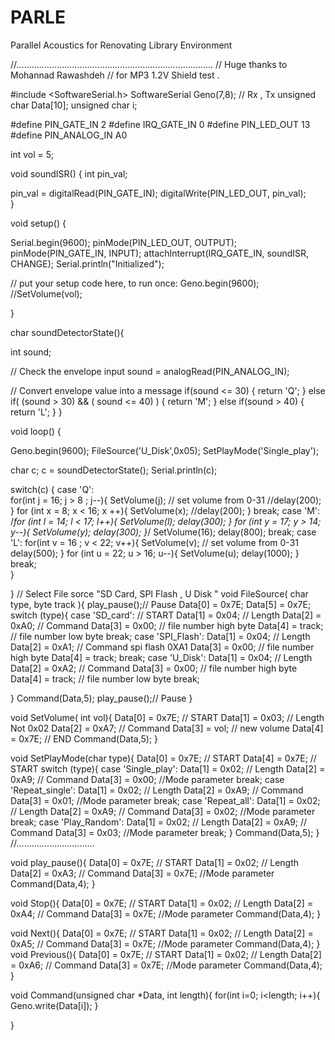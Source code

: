# PARLE
Parallel Acoustics for Renovating Library Environment

//..............................................................................
// Huge thanks to Mohannad Rawashdeh
// for MP3 1.2V Shield test .

#include <SoftwareSerial.h>
SoftwareSerial Geno(7,8); // Rx , Tx
unsigned char Data[10];
unsigned char i;

#define PIN_GATE_IN 2
#define IRQ_GATE_IN  0
#define PIN_LED_OUT 13
#define PIN_ANALOG_IN A0

int vol = 5; 

void soundISR()
{
  int pin_val;

  pin_val = digitalRead(PIN_GATE_IN);
  digitalWrite(PIN_LED_OUT, pin_val);   
}

void setup() {
  
  Serial.begin(9600);
  pinMode(PIN_LED_OUT, OUTPUT);
  pinMode(PIN_GATE_IN, INPUT);
  attachInterrupt(IRQ_GATE_IN, soundISR, CHANGE);
  Serial.println("Initialized");
  
  // put your setup code here, to run once:
  Geno.begin(9600);
  //SetVolume(vol);
  
  
}


char soundDetectorState(){
  
  int sound;

  // Check the envelope input
  sound = analogRead(PIN_ANALOG_IN);

  // Convert envelope value into a message
  if(sound <= 30)
  {
    return 'Q';
  }
  else if( (sound > 30) && ( sound <= 40) )
  {
    return 'M';
  }
  else if(sound > 40)
  {
    return 'L';
  }
}



void loop() {
  
  Geno.begin(9600);
  FileSource('U_Disk',0x05);
  SetPlayMode('Single_play');
  
  char c;
  c = soundDetectorState();
  Serial.println(c);
  
  switch(c) {
    case 'Q':  
        for(int j = 16; j > 8 ; j--){
          SetVolume(j); // set volume from 0-31
          //delay(200);
        }
        for (int x = 8; x < 16; x ++){
          SetVolume(x);
          //delay(200);
        }
        break;
    case 'M':
      /*for (int l = 14; l < 17; l++){
        SetVolume(l);
        delay(300);
      }
      for (int y = 17; y > 14; y--){
        SetVolume(y);
        delay(300);
      }*/
        SetVolume(16);
        delay(800);
        break;
    case 'L':
        for(int v = 16 ; v < 22; v++){
            SetVolume(v); // set volume from 0-31
            delay(500);
        }
        for (int u = 22; u > 16; u--){
          SetVolume(u);
          delay(1000);
        }
        break;   
    }
  
  
 
}
// Select File sorce "SD Card, SPI Flash , U Disk "
void FileSource( char type, byte track ){
  play_pause();// Pause
   Data[0] = 0x7E; 
   Data[5] = 0x7E;   
  switch (type){
   case 'SD_card':
          // START
    Data[1] = 0x04;          // Length
    Data[2] = 0xA0;          // Command
    Data[3] = 0x00;          // file number high byte
    Data[4] = track;          // file number low byte 
    break;
    case 'SPI_Flash':
    Data[1] = 0x04;          // Length
    Data[2] = 0xA1;          // Command spi flash 0XA1
    Data[3] = 0x00;          // file number high byte
    Data[4] = track;
   break;
    case 'U_Disk':
    Data[1] = 0x04;          // Length
    Data[2] = 0xA2;          // Command
    Data[3] = 0x00;          // file number high byte
    Data[4] = track;          // file number low byte 
    break;
 
  }
  Command(Data,5);
  play_pause();// Pause
}

void SetVolume( int vol){
   Data[0] = 0x7E;          // START
   Data[1] = 0x03;          // Length Not 0x02
   Data[2] = 0xA7;          // Command
   Data[3] = vol;          // new volume
   Data[4] = 0x7E;          // END
   Command(Data,5);
}

void SetPlayMode(char type){
   Data[0] = 0x7E;          // START
   Data[4] = 0x7E;          // START
   switch (type){
   case 'Single_play': 
   Data[1] = 0x02;          // Length
   Data[2] = 0xA9;          // Command
   Data[3] = 0x00;          //Mode parameter
   break;
   case 'Repeat_single': 
   Data[1] = 0x02;          // Length
   Data[2] = 0xA9;          // Command
   Data[3] = 0x01;          //Mode parameter
   break;
   case 'Repeat_all': 
   Data[1] = 0x02;          // Length
   Data[2] = 0xA9;          // Command
   Data[3] = 0x02;          //Mode parameter
   break;
   case 'Play_Random': 
   Data[1] = 0x02;          // Length
   Data[2] = 0xA9;          // Command
   Data[3] = 0x03;          //Mode parameter
   break;
}
Command(Data,5);
}
//...............................

void play_pause(){
  Data[0] = 0x7E;          // START
  Data[1] = 0x02;          // Length
  Data[2] = 0xA3;          // Command
  Data[3] = 0x7E;          //Mode parameter
  Command(Data,4);
}

  void Stop(){
  Data[0] = 0x7E;          // START
  Data[1] = 0x02;          // Length
  Data[2] = 0xA4;          // Command
  Data[3] = 0x7E;          //Mode parameter
  Command(Data,4);
}

  void Next(){
  Data[0] = 0x7E;          // START
  Data[1] = 0x02;          // Length
  Data[2] = 0xA5;          // Command
  Data[3] = 0x7E;          //Mode parameter
  Command(Data,4);
}
  void Previous(){
  Data[0] = 0x7E;          // START
  Data[1] = 0x02;          // Length
  Data[2] = 0xA6;          // Command
  Data[3] = 0x7E;          //Mode parameter
  Command(Data,4);
}

void Command(unsigned char *Data, int length){
    for(int i=0; i<length; i++){
    Geno.write(Data[i]);
    }
 
}
